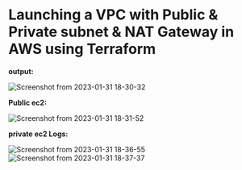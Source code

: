 # Launching a VPC with Public & Private subnet & NAT Gateway in AWS using Terraform

**output:**




![Screenshot from 2023-01-31 18-30-32](https://user-images.githubusercontent.com/118529725/215829163-b18c34d7-9e85-408f-bfa8-3aef661ce5fc.png)





**Public ec2:**





![Screenshot from 2023-01-31 18-31-52](https://user-images.githubusercontent.com/118529725/215829632-e407d0f3-a21b-4583-9b53-1e27631fa6e3.png)

**private ec2 Logs:**




![Screenshot from 2023-01-31 18-36-55](https://user-images.githubusercontent.com/118529725/215829796-aad83eea-1795-446b-bb7a-ea32a761b5ef.png)
![Screenshot from 2023-01-31 18-37-37](https://user-images.githubusercontent.com/118529725/215829807-9bda7492-f21d-4b7a-aa96-ff9711fe0cc4.png)
